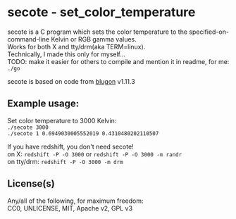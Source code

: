 # secote - set\_color\_temperature

secote is a C program which sets the color temperature to the specified-on-command-line Kelvin or RGB gamma values.  
Works for both X and tty/drm(aka TERM=linux).  
Technically, I made this only for myself...  
TODO: make it easier for others to compile and mention it in readme, for me: `./go`  

secote is based on code from [blugon](https://github.com/jumper149/blugon) v1.11.3

## Example usage:

Set color temperature to 3000 Kelvin:  
`./secote 3000`  
`./secote 1 0.6949030005552019 0.4310480202110507`  
  
If you have redshift, you don't need secote!  
on X: `redshift -P -O 3000` or `redshift -P -O 3000 -m randr`  
on tty/drm: `redshift -P -O 3000 -m drm`  


## License(s)

Any/all of the following, for maximum freedom:  
CC0, UNLICENSE, MIT, Apache v2, GPL v3  

